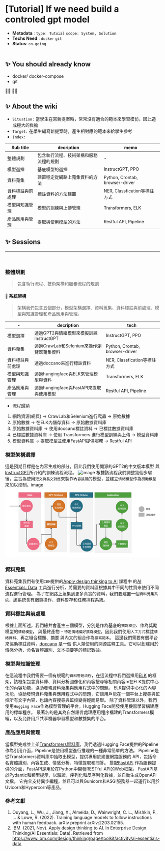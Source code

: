 # [Tutorial] If we need build a controled gpt model

- **Metadata** : `type: Tutoial` `scope: System, Solution` 
- **Techs Need** : `docker` `git`
- **Status**: `on-going`
<br/><br/>

## ✨ You should already know
- docker/ docker-compose
- git

👩‍💻 👨‍💻

## ✨ About the wiki
- `Situation:` 當學生在寫新提案時，常常沒有適合的範本來學習模仿，因此造成極大的負擔
- `Target:` 在學生編寫新提案時，產生相對應的範本來給學生參考
- `Index:`

| Sub title | decription | memo |
| ------ | ------ | ------ |
| 整體規劃 | 包含執行流程、技術架構和服務流程的規劃 | - |
| 模型選擇 | 基底模型的選擇 | InstructGPT, PPO |
| 資料蒐集 | 建置穩定從網路上蒐集資料的方法 | Python, Crontab, browser-driver |
| 資料標註與前處理 | 標註資料的方法建置 | NER, Classfication等標註方式 |
| 模型與知識管理 | 模型的訓練與上傳管理 | Transformers, ELK |
| 產品應用與管理 | 提取與使用模型的方法 | Restful API, Pipeline |


## ✨ Sessions

---
<br>

### **整體規劃**
> 包含執行流程、技術架構和服務流程的規劃

####  📝 系統架構
> 架構我們包含五個部分，模型架構選擇、資料蒐集、資料標註與前處理、模型與知識管理和產品應用與管理。

| - | decription | tech |
| ------ | ------ | ------ |
| 模型選擇 | 透過GPT2與情緒模型來模擬訓練InstructGPT | InstructGPT, PPO |
| 資料蒐集 | 透過CrawLab和Selenium來操作瀏覽器蒐集資料 | Python, Crontab, browser-driver |
| 資料標註與前處理 | 透過doccano來進行標註資料 | NER, Classfication等標註方式 |
| 模型與知識管理 | 透過hungingface與ELK來管理模型與資料 | Transformers, ELK |
| 產品應用與管理 | 透過hungingface與FastAPI來提取與使用模型 | Restful API, Pipeline |

- 流程歸納
1. 網路資源(網頁) -> CrawLab和Selenium進行爬蟲 -> 原始數據
2. 原始數據 -> 在ELK內儲存資料 -> 原始數據資料庫
3. 原始數據資料庫 -> 使用doccano標註資料 -> 已標註數據資料庫
4. 已標註數據資料庫 -> 使用 Transformers 進行模型訓練與上傳 -> 模型資料庫
5. 模型資料庫 -> 提取模型並使用FastAPI提供服務 -> Restful API

### **模型架構選擇**
這是預期目標是在內容生成的部分，因此我們使用開源的GPT2的中文版本模型
與[InstructGPT]("https://arxiv.org/abs/2203.02155")所介紹的訓練流程流程。
![image](https://cdn.openai.com/chatgpt/draft-20221129c/ChatGPT_Diagram.svg)
根據該流程我們調整幾個步驟後，主旨為使用`短文與長文對應`來製作`內容擴展`的模型，並建立`情緒模型`作為`獎勵模型`來加以控制。image
![image](https://raw.githubusercontent.com/theta-prod/wiki/main/images/system%20GPT.png)

### **資料蒐集**
資料蒐集我們有使用`IBM`提供的[Apply design thinking to AI](https://www.ibm.com/design/thinking/page/courses/AI_Essentials) 課程中
的[AI Essentials: Data](https://www.ibm.com/design/thinking/page/toolkit/activity/ai-essentials-data) 工具進行分析，將需要的資料區根據其中不同的性質來使用不同流程進行管理。
為了在網路上蒐集到更多真實的資料，我們要建置一個`資料蒐集系統`，該系統含有網頁操作、資料暫存和任務排程系統。


### **資料標註與前處理**

根據上面所述，我們總共會產生三個模型，分別是作為基底的`擴寫模型`、作為獎勵模型的`情緒模型`，
與最終產物 – `特定情緒偏好擴寫模型`。因此我們使用`人工方式`標註`情緒資料`、再之組合標題、摘要
與內文的組合作為`擴寫範本`。
這邊我們需要有個平台來協助標註資料，[doccano](https://github.com/doccano/doccano) 是一個
供人類使用的開源註釋工具。它可以創建用於情感分析、命名實體識別、文本摘要等的標記數據。

### **模型與知識管理**

在這流程中我們需要一個有規範的`資料管理流程`，在這流程中我們選擇用[ELK](https://www.elastic.co/what-is/elk-stack) 
的框架，該框架包含資料庫、資料分析圖像化和內容搜尋等相關內容m在ELK提供中心化的內容功能，協助發現資料蒐集與應用程式中的問題。
ELK提供中心化的內容功能，協助發現資料蒐集與應用程式中的問題，它讓用戶能在一個平台上搜尋與監控所有文字內容，也讓內容搜尋與監控變得輕而易舉。
除了資料管理以外，我們使用`Hugging Face`作為模型管理的平台，Hugging Face開發使用機器學習構建應用的標準程序。
最著名的是其為自然語言處理應用程序構建的Transformers模組，以及允許用戶共享機器學習模型和數據集的平台。


### **產品應用與管理**
當模型完成並上架[Transformers資料庫](https://huggingface.co/docs/transformers/main_classes/pipelines)，我們透過Hugging Face提供的Pipeline作為引用介面，Pipeline是使用模型進行推理的一種非常簡單的方法。
Pipeline是從Transformers資料庫中抽取出模型，提供專用於建置網路服務的 API，包括命名實體識別、內容生成、情感分析、特徵提取和問答。
搭配[FastAPI](https://fastapi.tiangolo.com/) 作為服務提供的介面，FastAPI是用於在Python中開發RESTful API的Web框架。
FastAPI基於Pydantic和類型提示，以驗證，序列化和反序列化數據，並自動生成OpenAPI文檔。
它完全支持異步編程，並且可以與Gunicorn和ASGI服務器一起運行以用於Uvicorn和Hypercorn等產品。


### **參考文獻**
1. Ouyang, L., Wu, J., Jiang, X., Almeida, D., Wainwright, C. L., Mishkin, P., ... & Lowe, R. (2022). Training language models to follow instructions with human feedback. arXiv preprint arXiv:2203.02155.
2. IBM. (2021, Nov). Apply design thinking to AI. In Enterprise Design Thinking(AI Essentials: Data). Retrieved from https://www.ibm.com/design/thinking/page/toolkit/activity/ai-essentials-data
